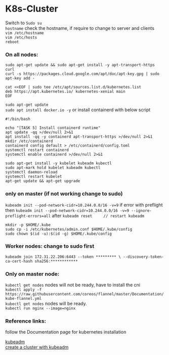 # K8s-Cluster


Switch to `Sudo su`   
`hostname` check the hostname, if require to change to server and clients   
`vim /etc/hostname`   
`vim /etc/hosts`   
`reboot`   

### On all nodes:

`sudo apt-get update && sudo apt-get install -y apt-transport-https curl`    
`curl -s https://packages.cloud.google.com/apt/doc/apt-key.gpg | sudo apt-key add -`   


```
cat <<EOF | sudo tee /etc/apt/sources.list.d/kubernetes.list
deb https://apt.kubernetes.io/ kubernetes-xenial main
EOF

```

`sudo apt-get update`   
`sudo apt install docker.io -y` or install containerd with below script

```
#!/bin/bash

echo "[TASK 5] Install containerd runtime"
apt update -qq >/dev/null 2>&1
apt install -qq -y containerd apt-transport-https >/dev/null 2>&1
mkdir /etc/containerd
containerd config default > /etc/containerd/config.toml
systemctl restart containerd
systemctl enable containerd >/dev/null 2>&1
```

`sudo apt-get install -y kubelet kubeadm kubectl`    
`sudo apt-mark hold kubelet kubeadm kubectl`   
`systemctl daemon-reload`   
`systemctl restart kubelet`   
`apt-get update && apt-get upgrade`    


### only on master (if not working change to sudo)
 
`kubeadm init --pod-network-cidr=10.244.0.0/16 -v=9`
if error with preflight then `kubeadm init --pod-network-cidr=10.244.0.0/16 -v=9 --ignore-preflight-errors=all` after `kubeadm reset     // restart kubeadm`

```
mkdir -p $HOME/.kube
sudo cp -i /etc/kubernetes/admin.conf $HOME/.kube/config
sudo chown $(id -u):$(id -g) $HOME/.kube/config
```

### Worker nodes: change to sudo first
`kubeadm join 172.31.22.206:6443 --token ********* \
    --discovery-token-ca-cert-hash sha256:************`

### Only on master node:
`kubectl get nodes` nodes will not be ready, have to install the cni   
`kubectl apply -f https://raw.githubusercontent.com/coreos/flannel/master/Documentation/kube-flannel.yml`   
`kubectl get nodes` nodes will be ready.   
`kubectl run nginx --image=nginx`   


### Reference links:

follow the Documentation page for kubernetes installation   

[kubeadm](https://kubernetes.io/docs/setup/production-environment/tools/kubeadm/install-kubeadm/)   
[create a cluster with kubeadm](https://kubernetes.io/docs/setup/production-environment/tools/kubeadm/create-cluster-kubeadm/)   

